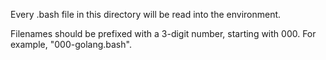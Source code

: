 Every .bash file in this directory will be read into the environment.

Filenames should be prefixed with a 3-digit number, starting with 000.
For example, "000-golang.bash".
